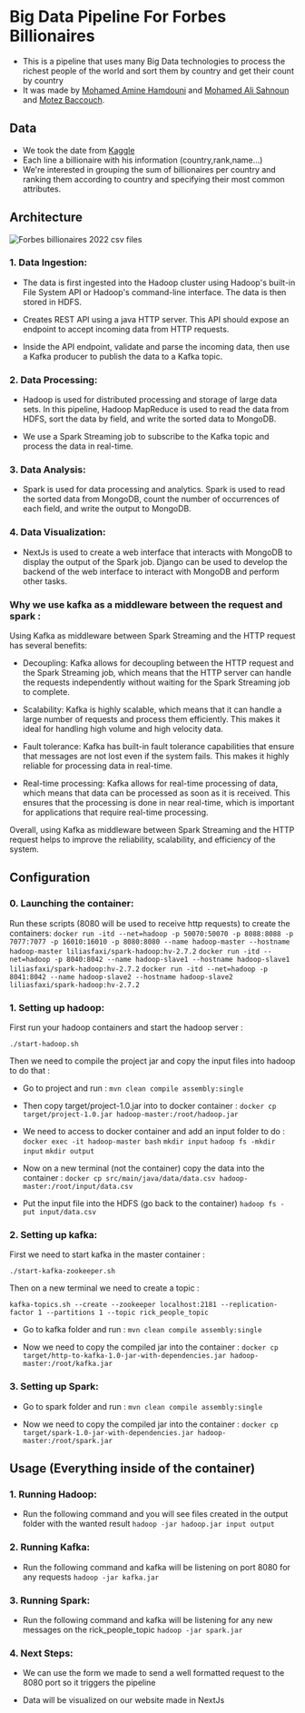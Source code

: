 # Big Data Pipeline For Forbes Billionaires

- This is a pipeline that uses many Big Data technologies to process the richest people of the world and sort them by country and get their count by country
- It was made by [Mohamed Amine Hamdouni](https://github.com/Dopeamin) and [Mohamed Ali Sahnoun](https://github.com/dalideco) and [Motez Baccouch](https://github.com/motez-baccouch).

## Data

- We took the date from [Kaggle](https://www.kaggle.com/datasets/shrikrishnaparab/forbes-billionaires-and-companies-2022?resource=download)
- Each line a billionaire with his information (country,rank,name...)
- We're interested in grouping the sum of billionaires per country and ranking them according to country and specifying their most common attributes.

## Architecture

![Forbes billionaires 2022 csv files](https://i.imgur.com/y15xczk.png)

### 1. Data Ingestion:

- The data is first ingested into the Hadoop cluster using Hadoop's built-in File System API or Hadoop's command-line interface. The data is then stored in HDFS.

- Creates REST API using a java HTTP server. This API should expose an endpoint to accept incoming data from HTTP requests.

- Inside the API endpoint, validate and parse the incoming data, then use a Kafka producer to publish the data to a Kafka topic.

### 2. Data Processing:

- Hadoop is used for distributed processing and storage of large data sets. In this pipeline, Hadoop MapReduce is used to read the data from HDFS, sort the data by field, and write the sorted data to MongoDB.

- We use a Spark Streaming job to subscribe to the Kafka topic and process the data in real-time.

### 3. Data Analysis:

- Spark is used for data processing and analytics. Spark is used to read the sorted data from MongoDB, count the number of occurrences of each field, and write the output to MongoDB.

### 4. Data Visualization:

- NextJs is used to create a web interface that interacts with MongoDB to display the output of the Spark job. Django can be used to develop the backend of the web interface to interact with MongoDB and perform other tasks.

### Why we use kafka as a middleware between the request and spark :

Using Kafka as middleware between Spark Streaming and the HTTP request has several benefits:

- Decoupling: Kafka allows for decoupling between the HTTP request and the Spark Streaming job, which means that the HTTP server can handle the requests independently without waiting for the Spark Streaming job to complete.

- Scalability: Kafka is highly scalable, which means that it can handle a large number of requests and process them efficiently. This makes it ideal for handling high volume and high velocity data.

- Fault tolerance: Kafka has built-in fault tolerance capabilities that ensure that messages are not lost even if the system fails. This makes it highly reliable for processing data in real-time.

- Real-time processing: Kafka allows for real-time processing of data, which means that data can be processed as soon as it is received. This ensures that the processing is done in near real-time, which is important for applications that require real-time processing.

Overall, using Kafka as middleware between Spark Streaming and the HTTP request helps to improve the reliability, scalability, and efficiency of the system.

## Configuration

### 0. Launching the container:

Run these scripts (8080 will be used to receive http requests) to create the containers:
`docker run -itd --net=hadoop -p 50070:50070 -p 8088:8088 -p 7077:7077 -p 16010:16010 -p 8080:8080 --name hadoop-master --hostname hadoop-master liliasfaxi/spark-hadoop:hv-2.7.2`
`docker run -itd --net=hadoop -p 8040:8042 --name hadoop-slave1 --hostname hadoop-slave1 liliasfaxi/spark-hadoop:hv-2.7.2`
`docker run -itd --net=hadoop -p 8041:8042 --name hadoop-slave2 --hostname hadoop-slave2 liliasfaxi/spark-hadoop:hv-2.7.2`

### 1. Setting up hadoop:

First run your hadoop containers and start the hadoop server :

`./start-hadoop.sh`

Then we need to compile the project jar and copy the input files into hadoop to do that :

- Go to project and run :
  `mvn clean compile assembly:single`

- Then copy target/project-1.0.jar into to docker container :
  `docker cp target/project-1.0.jar hadoop-master:/root/hadoop.jar`

- We need to access to docker container and add an input folder to do :
  `docker exec -it hadoop-master bash`
  `mkdir input`
  `hadoop fs -mkdir input`
  `mkdir output`

- Now on a new terminal (not the container) copy the data into the container :
  `docker cp src/main/java/data/data.csv hadoop-master:/root/input/data.csv`

- Put the input file into the HDFS (go back to the container)
  `hadoop fs -put input/data.csv`

### 2. Setting up kafka:

First we need to start kafka in the master container :

`./start-kafka-zookeeper.sh`

Then on a new terminal we need to create a topic :

`kafka-topics.sh --create --zookeeper localhost:2181 --replication-factor 1 --partitions 1 --topic rick_people_topic`

- Go to kafka folder and run :
  `mvn clean compile assembly:single`

- Now we need to copy the compiled jar into the container :
  `docker cp target/http-to-kafka-1.0-jar-with-dependencies.jar hadoop-master:/root/kafka.jar`

### 3. Setting up Spark:

- Go to spark folder and run :
  `mvn clean compile assembly:single`

- Now we need to copy the compiled jar into the container :
  `docker cp target/spark-1.0-jar-with-dependencies.jar hadoop-master:/root/spark.jar`

## Usage (Everything inside of the container)

### 1. Running Hadoop:

- Run the following command and you will see files created in the output folder with the wanted result
  `hadoop -jar hadoop.jar input output`

### 2. Running Kafka:

- Run the following command and kafka will be listening on port 8080 for any requests
  `hadoop -jar kafka.jar`

### 3. Running Spark:

- Run the following command and kafka will be listening for any new messages on the rick_people_topic
  `hadoop -jar spark.jar`

### 4. Next Steps:

- We can use the form we made to send a well formatted request to the 8080 port so it triggers the pipeline

- Data will be visualized on our website made in NextJs
